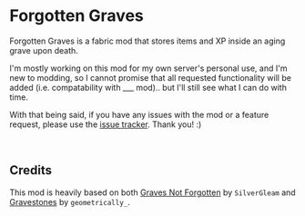 # Forgotten Graves

Forgotten Graves is a fabric mod that stores items and XP inside an aging grave upon death.

I'm mostly working on this mod for my own server's personal use, and I'm new to modding, so I cannot promise that all requested functionality will be added (i.e. compatability with ___ mod).. but I'll still see what I can do with time.

With that being said, if you have any issues with the mod or a feature request, please use the [issue tracker](https://github.com/ginsm/forgotten-graves/issues). Thank you! :)

 
## Credits

This mod is heavily based on both [Graves Not Forgotten](https://www.curseforge.com/minecraft/mc-mods/not-forgotten) by `SilverGleam` and [Gravestones](https://www.curseforge.com/minecraft/mc-mods/gravestones) by `geometrically_`.